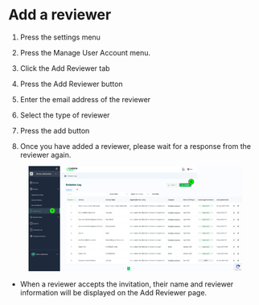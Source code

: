 # Add a reviewer





1. ﻿﻿﻿Press the settings menu
2. Press the Manage User Account menu.
3. ﻿﻿﻿Click the Add Reviewer tab
4. ﻿﻿﻿Press the Add Reviewer button









1. Enter the email address of the reviewer
2. ﻿﻿﻿Select the type of reviewer
3. ﻿﻿﻿Press the add button
4. ﻿﻿﻿Once you have added a reviewer, please wait for a response from the reviewer again.

<figure><img src="../../../.gitbook/assets/image%20(2)%20(1)%20(1)%20(1)%20(1)%20(1).png" alt=""><figcaption></figcaption></figure>

* When a reviewer accepts the invitation, their name and reviewer information will be displayed on the Add Reviewer page.
